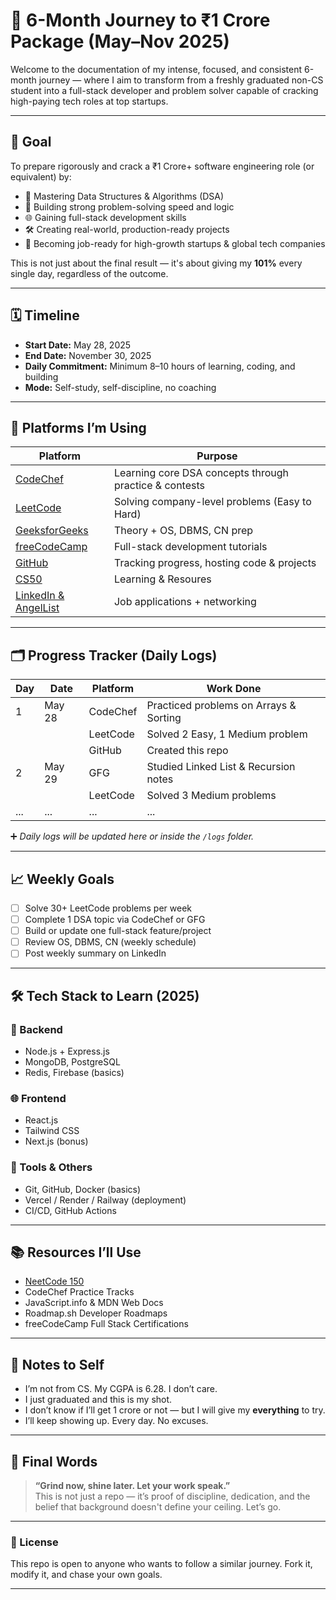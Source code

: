 # 🚀 6-Month Journey to ₹1 Crore Package (May–Nov 2025)

Welcome to the documentation of my intense, focused, and consistent 6-month journey — where I aim to transform from a freshly graduated non-CS student into a full-stack developer and problem solver capable of cracking high-paying tech roles at top startups.

---

## 🎯 Goal

To prepare rigorously and crack a ₹1 Crore+ software engineering role (or equivalent) by:
- 🚀 Mastering Data Structures & Algorithms (DSA)
- 🧠 Building strong problem-solving speed and logic
- 🌐 Gaining full-stack development skills
- 🛠️ Creating real-world, production-ready projects
- 💼 Becoming job-ready for high-growth startups & global tech companies

This is not just about the final result — it's about giving my **101%** every single day, regardless of the outcome.

---

## 🗓️ Timeline

- **Start Date:** May 28, 2025  
- **End Date:** November 30, 2025  
- **Daily Commitment:** Minimum 8–10 hours of learning, coding, and building  
- **Mode:** Self-study, self-discipline, no coaching  

---

## 🧠 Platforms I’m Using

| Platform      | Purpose |
|---------------|---------|
| [CodeChef](https://www.codechef.com/) | Learning core DSA concepts through practice & contests |
| [LeetCode](https://leetcode.com/) | Solving company-level problems (Easy to Hard) |
| [GeeksforGeeks](https://www.geeksforgeeks.org/) | Theory + OS, DBMS, CN prep |
| [freeCodeCamp](https://freecodecamp.org/) | Full-stack development tutorials |
| [GitHub](https://github.com/) | Tracking progress, hosting code & projects |
| [CS50](https://codeforces.com/) | Learning & Resoures |
| [LinkedIn & AngelList](https://wellfound.com/) | Job applications + networking |

---

## 🗂️ Progress Tracker (Daily Logs)

| Day | Date | Platform | Work Done |
|-----|------|----------|-----------|
| 1   | May 28 | CodeChef | Practiced problems on Arrays & Sorting |
|     |       | LeetCode | Solved 2 Easy, 1 Medium problem |
|     |       | GitHub   | Created this repo |
| 2   | May 29 | GFG      | Studied Linked List & Recursion notes |
|     |       | LeetCode | Solved 3 Medium problems |
| ... | ...   | ...      | ... |

➕ *Daily logs will be updated here or inside the `/logs` folder.*

---

## 📈 Weekly Goals

- [ ] Solve 30+ LeetCode problems per week  
- [ ] Complete 1 DSA topic via CodeChef or GFG  
- [ ] Build or update one full-stack feature/project  
- [ ] Review OS, DBMS, CN (weekly schedule)  
- [ ] Post weekly summary on LinkedIn

---

## 🛠️ Tech Stack to Learn (2025)

### 🚧 Backend
- Node.js + Express.js
- MongoDB, PostgreSQL
- Redis, Firebase (basics)

### 🌐 Frontend
- React.js
- Tailwind CSS
- Next.js (bonus)

### 🧰 Tools & Others
- Git, GitHub, Docker (basics)
- Vercel / Render / Railway (deployment)
- CI/CD, GitHub Actions

---

## 📚 Resources I’ll Use
- [NeetCode 150](https://neetcode.io/)  
- CodeChef Practice Tracks  
- JavaScript.info & MDN Web Docs  
- Roadmap.sh Developer Roadmaps  
- freeCodeCamp Full Stack Certifications

---

## 💬 Notes to Self

- I’m not from CS. My CGPA is 6.28. I don’t care.  
- I just graduated and this is my shot.  
- I don’t know if I’ll get 1 crore or not — but I will give my **everything** to try.  
- I’ll keep showing up. Every day. No excuses.

---

## 📌 Final Words

> **“Grind now, shine later. Let your work speak.”**  
> This is not just a repo — it’s proof of discipline, dedication, and the belief that background doesn't define your ceiling. Let’s go.

---

### 🧾 License
This repo is open to anyone who wants to follow a similar journey. Fork it, modify it, and chase your own goals.

---
